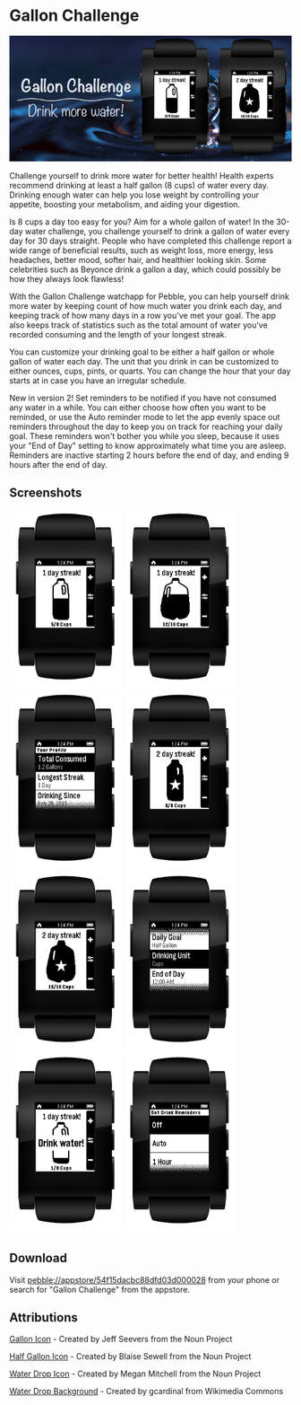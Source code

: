 # Gallon Challenge
![Image](https://raw.githubusercontent.com/JessicaYeh/pebble-gallon-challenge/master/appstore_resources/header_image.png)

Challenge yourself to drink more water for better health! Health experts recommend drinking at least a half gallon (8 cups) of water every day. Drinking enough water can help you lose weight by controlling your appetite, boosting your metabolism, and aiding your digestion.

Is 8 cups a day too easy for you? Aim for a whole gallon of water! In the 30-day water challenge, you challenge yourself to drink a gallon of water every day for 30 days straight. People who have completed this challenge report a wide range of beneficial results, such as weight loss, more energy, less headaches, better mood, softer hair, and healthier looking skin. Some celebrities such as Beyonce drink a gallon a day, which could possibly be how they always look flawless!

With the Gallon Challenge watchapp for Pebble, you can help yourself drink more water by keeping count of how much water you drink each day, and keeping track of how many days in a row you've met your goal. The app also keeps track of statistics such as the total amount of water you've recorded consuming and the length of your longest streak.

You can customize your drinking goal to be either a half gallon or whole gallon of water each day. The unit that you drink in can be customized to either ounces, cups, pints, or quarts. You can change the hour that your day starts at in case you have an irregular schedule.

New in version 2! Set reminders to be notified if you have not consumed any water in a while. You can either choose how often you want to be reminded, or use the Auto reminder mode to let the app evenly space out reminders throughout the day to keep you on track for reaching your daily goal. These reminders won't bother you while you sleep, because it uses your "End of Day" setting to know approximately what time you are asleep. Reminders are inactive starting 2 hours before the end of day, and ending 9 hours after the end of day.

## Screenshots
<img src="https://raw.githubusercontent.com/JessicaYeh/pebble-gallon-challenge/master/screenshots/screenshot-in-pebble-half-gallon.png" height="320px">
<img src="https://raw.githubusercontent.com/JessicaYeh/pebble-gallon-challenge/master/screenshots/screenshot-in-pebble-gallon.png" height="320px">
<img src="https://raw.githubusercontent.com/JessicaYeh/pebble-gallon-challenge/master/screenshots/screenshot-in-pebble-profile.png" height="320px">
<img src="https://raw.githubusercontent.com/JessicaYeh/pebble-gallon-challenge/master/screenshots/screenshot-in-pebble-filled-half-gallon.png" height="320px">
<img src="https://raw.githubusercontent.com/JessicaYeh/pebble-gallon-challenge/master/screenshots/screenshot-in-pebble-filled-gallon.png" height="320px">
<img src="https://raw.githubusercontent.com/JessicaYeh/pebble-gallon-challenge/master/screenshots/screenshot-in-pebble-settings.png" height="320px">
<img src="https://raw.githubusercontent.com/JessicaYeh/pebble-gallon-challenge/master/screenshots/screenshot-in-pebble-reminder.png" height="320px">
<img src="https://raw.githubusercontent.com/JessicaYeh/pebble-gallon-challenge/master/screenshots/screenshot-in-pebble-reminder-settings.png" height="320px">

## Download
Visit <a href="pebble://appstore/54f15dacbc88dfd03d000028">pebble://appstore/54f15dacbc88dfd03d000028</a> from your phone or search for "Gallon Challenge" from the appstore.

## Attributions
<a href="http://thenounproject.com/term/milk/1701/">Gallon Icon</a> - Created by Jeff Seevers from the Noun Project

<a href="http://thenounproject.com/term/milk/82802/">Half Gallon Icon</a> - Created by Blaise Sewell from the Noun Project

<a href="http://thenounproject.com/term/water/26130/">Water Drop Icon</a> - Created by Megan Mitchell from the Noun Project

<a href="http://commons.wikimedia.org/wiki/File:Water_drop,_single.jpg">Water Drop Background</a> - Created by gcardinal from Wikimedia Commons
